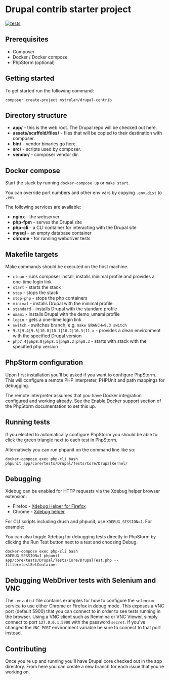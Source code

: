 # Drupal contrib starter project

[![tests](https://github.com/mstrelan/drupal-contrib/actions/workflows/tests.yml/badge.svg)](https://github.com/mstrelan/drupal-contrib/actions/workflows/tests.yml)

## Prerequisites

 * Composer
 * Docker / Docker compose
 * PhpStorm (optional)

## Getting started

To get started run the following command:

```
composer create-project mstrelan/drupal-contrib
```

## Directory structure

* **app/** - this is the web root. The Drupal repo will be checked out here.
* **assets/scaffold/files/** - files that will be copied to their destination with composer.
* **bin/** - vendor binaries go here.
* **src/** - scripts used by composer.
* **vendor/** - composer vendor dir.

## Docker compose

Start the stack by running `docker-compose up` or `make start`.

You can override port numbers and other env vars by copying `.env.dist` to `.env`

The following services are available:

* **nginx** - the webserver
* **php-fpm** - serves the Drupal site
* **php-cli** - a CLI container for interacting with the Drupal site
* **mysql** - an empty database container
* **chrome** - for running webdriver tests

## Makefile targets

Make commands should be executed on the host machine.

* `clean` - runs composer install, installs minimal profile and provides a one-time login link
* `start` - starts the stack
* `stop` - stops the stack
* `stop-php` - stops the php containers
* `minimal` - installs Drupal with the minimal profile
* `standard` - installs Drupal with the standard profile
* `umami` - installs Drupal with the demo_umami profile
* `login` - gets a one-time login link
* `switch` - switches branch, e.g.  `make BRANCH=9.3 switch`
* `9.3|9.4|9.5|10.0|10.1|10.2|10.3|11.x` - provides a clean environment with the specified Drupal version
* `php7.4|php8.0|php8.1|php8.2|php8.3` - starts with stack with the specified php version

## PhpStorm configuration

Upon first installation you'll be asked if you want to configure PhpStorm. This will configure
a remote PHP interpreter, PHPUnit and path mappings for debugging.

The remote interpreter assumes that you have Docker integration configured and working already.
See the [Enable Docker support](https://www.jetbrains.com/help/phpstorm/docker.html#enable_docker)
section of the PhpStorm documentation to set this up.

## Running tests

If you elected to automatically configure PhpStorm you should be able to click the green triangle
next to each test in PhpStorm.

Alternatively you can run phpunit on the command line like so:

```
docker-compose exec php-cli bash
phpunit app/core/tests/Drupal/Tests/Core/DrupalKernel/
```

## Debugging

Xdebug can be enabled for HTTP requests via the Xdebug helper browser extension:

  * Firefox - [Xdebug Helper for Firefox](https://addons.mozilla.org/en-US/firefox/addon/xdebug-helper-for-firefox/)
  * Chrome - [Xdebug helper](https://chrome.google.com/webstore/detail/xdebug-helper/eadndfjplgieldjbigjakmdgkmoaaaoc)

For CLI scripts including drush and phpunit, use `XDEBUG_SESSION=1`. For example:

You can also toggle Xdebug for debugging tests directly in PhpStorm by clicking the Run Test
button next to a test and choosing Debug.

```
docker-compose exec php-cli bash
XDEBUG_SESSION=1 phpunit app/core/tests/Drupal/Tests/Core/DrupalTest.php --filter=testSetContainer
```

## Debugging WebDriver tests with Selenium and VNC

The `.env.dist` file contains examples for how to configure the `selenium` service to use either
Chrome or Firefox in debug mode. This exposes a VNC port (default 5900) that you can connect to
in order to see tests running in the browser. Using a VNC client such as Remmina or VNC Viewer,
simply connect to port `127.0.0.1:5900` with the password `secret`. If you've changed the `VNC_PORT`
environment variable be sure to connect to that port instead.

## Contributing

Once you're up and running you'll have Drupal core checked out in the app directory. From here you
can create a new branch for each issue that you're working on.
